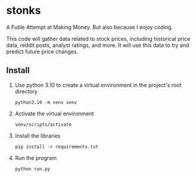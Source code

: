 # stonks
A Futile Attempt at Making Money. But also because I enjoy coding.

This code will gather data related to stock prices, including historical price data, reddit posts, analyst ratings, and more.
It will use this data to try and predict future price changes.

## Install

1. Use python 3.10 to create a virtual environment in the project's root directory

    ```python3.10 -m venv venv```

2. Activate the virtual environment

    ```venv/scripts/activate```

3. Install the libraries

    ```pip install -r requirements.txt```

4. Run the program

    ```python run.py```


